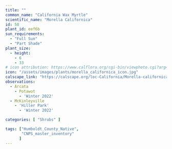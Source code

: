 ```yaml
---
title: ""
common_name: "California Wax Myrtle" 
scientific_name: "Morella Californica"
id: 58
plant_id: eef6b
sun_requirements:
  - "Full Sun"
  - "Part Shade"
plant_size:
  - height: 
    - 6
    - 33
# icon attribution: https://www.calflora.org/cgi-bin/viewphoto.cgi?arg=/app/up/mg/209/mg62999-1.jpg 
icon: "/assets/images/plants/morella_californica_icon.jpg" 
calscape_link: "https://calscape.org/loc-California/Morella-californica-(California-Wax-Myrtle)"
observations: 
  - Arcata
    - Potawot
      - 'Winter 2022'
  - McKinleyville
    - 'Hiller Park'
      - 'Winter 2022'

categories: [ "Shrubs" ]

tags: ["Humboldt_County_Native",
       "CNPS_master_inventory"
      ]
---
```



